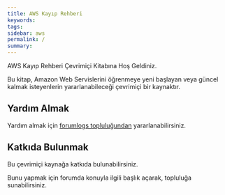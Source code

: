 ```yaml
---
title: AWS Kayıp Rehberi
keywords: 
tags: 
sidebar: aws
permalink: /
summary: 
---
```


AWS Kayıp Rehberi Çevrimiçi Kitabına Hoş Geldiniz.


Bu kitap, Amazon Web Servislerini öğrenmeye yeni başlayan veya güncel kalmak isteyenlerin yararlanabileceği çevrimiçi bir kaynaktır.

## Yardım Almak
Yardım almak için [forumlogs topluluğundan](https://forumlogs.com/c/bulut-bilisim/amazon-web-services) yararlanabilirsiniz.

## Katkıda Bulunmak

Bu çevrimiçi kaynağa katkıda bulunabilirsiniz.

Bunu yapmak için forumda konuyla ilgili başlık açarak, topluluğa sunabilirsiniz.